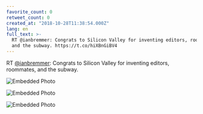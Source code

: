 ```yaml
---
favorite_count: 0
retweet_count: 0
created_at: "2018-10-28T11:38:54.000Z"
lang: en
full_text: >-
  RT @ianbremmer: Congrats to Silicon Valley for inventing editors, roommates,
  and the subway. https://t.co/hiXBnGiBV4
---
```


RT [@ianbremmer](https://twitter.com/ianbremmer): Congrats to Silicon Valley for
inventing editors, roommates, and the subway.

<div class="gallery gallery-3">

![Embedded Photo](https://twitter-media-coderbyheart.s3.eu-north-1.amazonaws.com/1056510615995514880-DqdLHElX0AY5SZ-.jpg)

![Embedded Photo](https://twitter-media-coderbyheart.s3.eu-north-1.amazonaws.com/1056510615995514880-DqdLHEpXgAELyRx.jpg)

![Embedded Photo](https://twitter-media-coderbyheart.s3.eu-north-1.amazonaws.com/1056510615995514880-DqdLItmW4AAMCgb.jpg)

</div>
